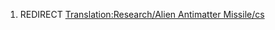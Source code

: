 1.  REDIRECT [Translation:Research/Alien Antimatter
    Missile/cs](Translation:Research/Alien_Antimatter_Missile/cs "wikilink")